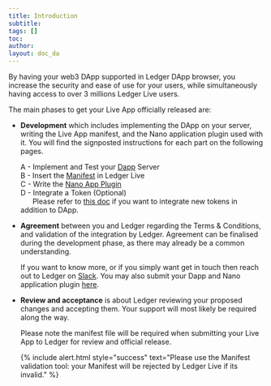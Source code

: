 ```yaml
---
title: Introduction
subtitle:
tags: []
toc:
author:
layout: doc_da
---
```


By having your web3 DApp supported in Ledger DApp browser, you increase the security and ease of use for your users, while simultaneously having access to over 3 millions Ledger Live users.

The main phases to get your Live App officially released are:

- **Development** which includes implementing the DApp on your server, writing the Live App manifest, and the Nano application plugin used with it. You will find the signposted instructions for each part on the following pages.  

    A - Implement and Test your [Dapp](../dapp-customisation) Server  
    B - Insert the [Manifest](../manifest) in Ledger Live  
    C - Write the [Nano App Plugin](../nano-app-plugin)  
    D - Integrate a Token (Optional) <br>&nbsp;&nbsp;&nbsp;&nbsp;&nbsp;&nbsp;Please refer to [this doc](https://developers.ledger.com/docs/token/introduction/) if you want to integrate new tokens in addition to DApp.

- **Agreement** between you and Ledger regarding the Terms & Conditions, and validation of the integration by Ledger. Agreement can be finalised during the development phase, as there may already be a common understanding.

  If you want to know more, or if you simply want get in touch then reach out to Ledger on [Slack](https://join.slack.com/t/ledger-dev/shared_invite/zt-iskfi3kl-CXw9Uz2dOOYSLKe_e4tcmw). You may also submit your Dapp and Nano application plugin [here](https://forms.gle/JP7qMQUBh4pSe77w9).


- **Review and acceptance** is about Ledger reviewing your proposed changes and accepting them. Your support will most likely be required along the way.

  Please note the manifest file will be required when submitting your Live App to Ledger for review and official release. 

  <!--  -->
  {% include alert.html style="success" text="Please use the Manifest validation tool: your Manifest will be rejected by Ledger Live if its invalid." %}
  <!--  -->


